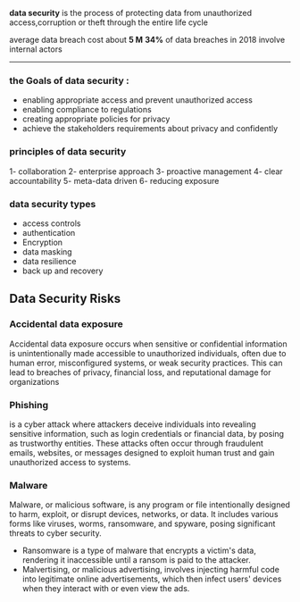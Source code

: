 **data security** is the process of protecting data from unauthorized access,corruption or theft
through the entire life cycle 

average data breach cost about **5 M** 
**34%** of data breaches in 2018 involve internal actors 

---

### the Goals of data security :

- enabling appropriate access and prevent unauthorized  access
- enabling compliance to regulations 
- creating appropriate policies for privacy 
- achieve  the stakeholders requirements about privacy and confidently 

### principles of data security 
1- collaboration 
2- enterprise approach 
3- proactive management 
4- clear accountability 
5- meta-data driven 
6- reducing exposure 

### data security types 
- access controls 
- authentication 
- Encryption 
- data masking
- data resilience 
- back up and recovery 
## Data Security Risks 
### Accidental data exposure 
Accidental data exposure occurs when sensitive or confidential information is unintentionally made accessible to unauthorized individuals, often due to human error, misconfigured systems, or weak security practices. This can lead to breaches of privacy, financial loss, and reputational damage for organizations

### Phishing 
is a cyber attack where attackers deceive individuals into revealing sensitive information, such as login credentials or financial data, by posing as trustworthy entities. These attacks often occur through fraudulent emails, websites, or messages designed to exploit human trust and gain unauthorized access to systems.

### Malware 
Malware, or malicious software, is any program or file intentionally designed to harm, exploit, or disrupt devices, networks, or data. It includes various forms like viruses, worms, ransomware, and spyware, posing significant threats to cyber security.
-  Ransomware is a type of malware that encrypts a victim's data, rendering it inaccessible until a ransom is paid to the attacker.
- Malvertising, or malicious advertising, involves injecting harmful code into legitimate online advertisements, which then infect users' devices when they interact with or even view the ads.